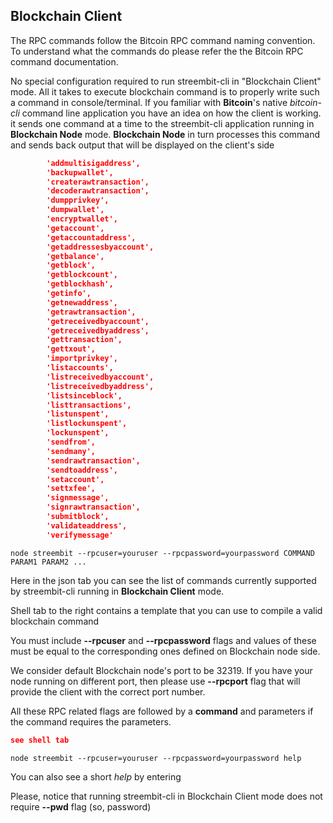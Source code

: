 ## Blockchain Client

<aside class="notice">
The RPC commands follow the Bitcoin RPC command naming convention.<br />
To understand what the commands do please refer the the Bitcoin RPC command documentation.
</aside>

No special configuration required to run streembit-cli in "Blockchain Client" mode. All it takes to execute blockchain
command is to properly write such a command in console/terminal.
If you familiar with **Bitcoin**'s native *bitcoin-cli* command line application you have an idea on how the client is working.
it sends one command at a time to the streembit-cli application running in **Blockchain Node** mode.
**Blockchain Node** in turn processes this command and sends back output that will be displayed on the client's side

```json
        'addmultisigaddress',
        'backupwallet',
        'createrawtransaction',
        'decoderawtransaction',
        'dumpprivkey',
        'dumpwallet',
        'encryptwallet',
        'getaccount',
        'getaccountaddress',
        'getaddressesbyaccount',
        'getbalance',
        'getblock',
        'getblockcount',
        'getblockhash',
        'getinfo',
        'getnewaddress',
        'getrawtransaction',
        'getreceivedbyaccount',
        'getreceivedbyaddress',
        'gettransaction',
        'gettxout',
        'importprivkey',
        'listaccounts',
        'listreceivedbyaccount',
        'listreceivedbyaddress',
        'listsinceblock',
        'listtransactions',
        'listunspent',
        'listlockunspent',
        'lockunspent',
        'sendfrom',
        'sendmany',
        'sendrawtransaction',
        'sendtoaddress',
        'setaccount',
        'settxfee',
        'signmessage',
        'signrawtransaction',
        'submitblock',
        'validateaddress',
        'verifymessage'
```
```shell
node streembit --rpcuser=youruser --rpcpassword=yourpassword COMMAND PARAM1 PARAM2 ...
```

Here in the json tab you can see the list of commands currently supported by streembit-cli running in **Blockchain Client** mode.

Shell tab to the right contains a template that you can use to compile a valid blockchain command

You must include **--rpcuser** and **--rpcpassword** flags and values of these must be equal to the corresponding ones
defined on Blockchain node side.

We consider default Blockchain node's port to be 32319. If you have your node running on different port, then please
use **--rpcport** flag that will provide the client with the correct port number.

All these RPC related flags are followed by a **command** and parameters if the command requires the parameters.



```json
see shell tab
```
```shell
node streembit --rpcuser=youruser --rpcpassword=yourpassword help
```

You can also see a short *help* by entering

Please, notice that running streembit-cli in Blockchain Client mode does not require **--pwd** flag (so, password)
